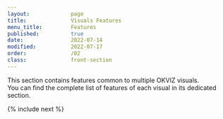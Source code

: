 ```yaml
---
layout:             page
title:              Visuals Features
menu_title:         Features
published:          true
date:               2022-07-14
modified:           2022-07-17
order:              /02
class:              front-section
---
```


This section contains features common to multiple OKVIZ visuals.  
You can find the complete list of features of each visual in its dedicated section. 

{% include next %}